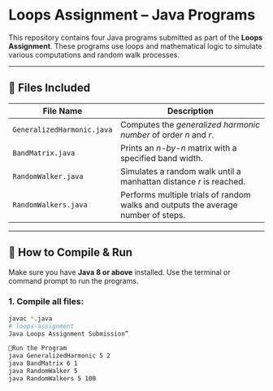 # Loops Assignment – Java Programs

This repository contains four Java programs submitted as part of the **Loops Assignment**. These programs use loops and mathematical logic to simulate various computations and random walk processes.

---

## 📁 Files Included

| File Name               | Description |
|------------------------|-------------|
| `GeneralizedHarmonic.java` | Computes the *generalized harmonic number* of order *n* and *r*. |
| `BandMatrix.java`           | Prints an *n-by-n* matrix with a specified band width. |
| `RandomWalker.java`         | Simulates a random walk until a manhattan distance *r* is reached. |
| `RandomWalkers.java`        | Performs multiple trials of random walks and outputs the average number of steps. |

---

## 📌 How to Compile & Run

Make sure you have **Java 8 or above** installed. Use the terminal or command prompt to run the programs.

### 1. Compile all files:
```bash
javac *.java
# loops-assignment
Java Loops Assignment Submission”

🚀Run the Program
java GeneralizedHarmonic 5 2
java BandMatrix 6 1
java RandomWalker 5
java RandomWalkers 5 100
